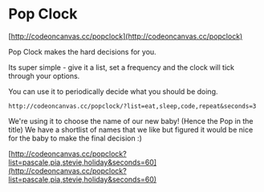 # Pop Clock

[http://codeoncanvas.cc/popclock](http://codeoncanvas.cc/popclock)

Pop Clock makes the hard decisions for you.

Its super simple - give it a list, set a frequency and the clock will tick through your options.

You can use it to periodically decide what you should be doing.
```
http://codeoncanvas.cc/popclock/?list=eat,sleep,code,repeat&seconds=3
```

We're using it to choose the name of our new baby! (Hence the Pop in the title) We have a shortlist of names that we like but figured it would be nice for the baby to make the final decision :)

[http://codeoncanvas.cc/popclock?list=pascale,pia,stevie,holiday&seconds=60](http://codeoncanvas.cc/popclock?list=pascale,pia,stevie,holiday&seconds=60)